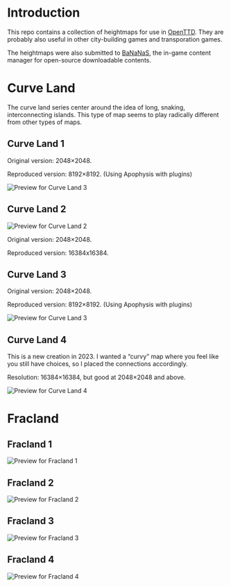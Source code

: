 # Introduction
This repo contains a collection of heightmaps for use in [OpenTTD](https://www.openttd.org/). They are probably also useful in other city-building games and transporation games.

The heightmaps were also submitted to [BaNaNaS](https://bananas.openttd.org/), the in-game content manager for open-source downloadable contents.

# Curve Land
The curve land series center around the idea of long, snaking, interconnecting islands. This type of map seems to play radically different from other types of maps.

## Curve Land 1
Original version: 2048×2048.

Reproduced version: 8192×8192. (Using Apophysis with plugins)

![Preview for Curve Land 3](https://raw.githubusercontent.com/ahyangyi/openttd-heightmaps/main/Curve%20Land%201/preview.png)

## Curve Land 2
![Preview for Curve Land 2](https://raw.githubusercontent.com/ahyangyi/openttd-heightmaps/main/Curve%20Land%202/preview_grayscale.png)

Original version: 2048×2048.

Reproduced version: 16384x16384.

## Curve Land 3
Original version: 2048×2048.

Reproduced version: 8192×8192. (Using Apophysis with plugins)

![Preview for Curve Land 3](https://raw.githubusercontent.com/ahyangyi/openttd-heightmaps/main/Curve%20Land%203/preview.png)

## Curve Land 4
This is a new creation in 2023. I wanted a “curvy” map where you feel like you still have choices, so I placed the connections accordingly.

Resolution: 16384×16384, but good at 2048×2048 and above.

![Preview for Curve Land 4](https://raw.githubusercontent.com/ahyangyi/openttd-heightmaps/main/Curve%20Land%204/preview.png)

# Fracland
## Fracland 1
![Preview for Fracland 1](https://raw.githubusercontent.com/ahyangyi/openttd-heightmaps/main/Fracland%201/preview.png)

## Fracland 2
![Preview for Fracland 2](https://raw.githubusercontent.com/ahyangyi/openttd-heightmaps/main/Fracland%202/preview.png)

## Fracland 3
![Preview for Fracland 3](https://raw.githubusercontent.com/ahyangyi/openttd-heightmaps/main/Fracland%203/preview.png)

## Fracland 4
![Preview for Fracland 4](https://raw.githubusercontent.com/ahyangyi/openttd-heightmaps/main/Fracland%204/preview.png)
